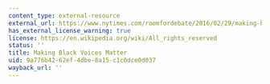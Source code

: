 ```yaml
---
content_type: external-resource
external_url: https://www.nytimes.com/roomfordebate/2016/02/29/making-black-voices-matter
has_external_license_warning: true
license: https://en.wikipedia.org/wiki/All_rights_reserved
status: ''
title: Making Black Voices Matter
uid: 9a776b42-62ef-4dbe-8a15-c1c0dce0d037
wayback_url: ''
---
```

